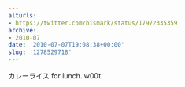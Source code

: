 ```yaml
---
alturls:
- https://twitter.com/bismark/status/17972335359
archive:
- 2010-07
date: '2010-07-07T19:08:38+00:00'
slug: '1278529718'
---
```


カレーライス for lunch. w00t.

